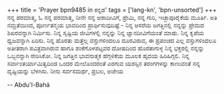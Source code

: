 +++
title = 'Prayer bpn9485 in ಕನ್ನಡ'
tags = ['lang-kn', 'bpn-unsorted']
+++
ನನ್ನ ಪರಮಾತ್ಮ, ಓ ನನ್ನ ಪರಮಾತ್ಮ, ನೀನೇ ನನ್ನ ಆಶಾದೀವಿಗೆ, ಪ್ರೇಮಿ, ನನ್ನ ಗುರಿ, ಇಚ್ಛಾಪೂರೈಕೆಯ ಮೂರ್ತಿ.  ಅತಿ ನಮ್ರತೆಯಿಂದ, ಪೂರ್ಣತನ್ಮಯ ಭಾವದಿಂದ ಪ್ರಾರ್ಥಿಸುವುದಿಷ್ಟೆ - ನಿನ್ನ ಆಸರೆಯ ಜಗತ್ತಿನಲ್ಲಿ ನನ್ನನ್ನು ಪ್ರೇಮದ ಶಿಖರವನ್ನಾಗಿ ನಿರ್ಮಿಸು.  ನಿನ್ನ ಸೃಷ್ಟಿಯ ಜೀವಿಗಳಲ್ಲಿ ನನ್ನನ್ನು ನಿನ್ನ ಜ್ಞಾನದೀವಿಗೆಯಂತೆ ಮಾಡು.  ನಿನ್ನ ಕೃಪೆಯ ಧ್ವಜವನ್ನಾಗಿ  ಏರಿಸು.  ನಿನ್ನ ಹೊರತು ಮತ್ತೆಲ್ಲ ವಸ್ತುಗಳಿಂದಲೂ ದೂರವಿರುವ, ಈ ಪ್ರಪಂಚದ ಎಲ್ಲ ವಸ್ತುಗಳಿಂದಲೂ ಅತೀತರಾಗಿ ಪವಿತ್ರವಾಗಿರುವ ಹಾಗೂ ಶಂಕೆಗೊಳಪಟ್ಟವರ ದೋಷದಿಂದ ಹೊರತಾಗುಳ್ಳ ನಿನ್ನ ಭಕ್ತರಲ್ಲಿ ನನ್ನನ್ನು ಒಬ್ಬನನ್ನಾಗಿ ಸೇರಿಸಿಕೋ.  ನಿನ್ನ ಜಗತ್ತಿನ ಭಾವನಾತ್ಮಕ ಹೆಗ್ಗಳಿಕೆಯ ಮೂಲಕ ಹೃದಯ ಹಿರಿಹಿಗ್ಗಲಿ.  ನಿನ್ನ ಸರ್ವಾಂತರ್ಯಾಮಿತ್ವದಿಂಡ ಒಂದರ ಮೇಲೊಂದರಂತೆ ಎರಗುವ ಯಶಸ್ಸಿನ ತರಂಗಗಳನ್ನು ಕಾಣುವಂತೆ ನನ್ನ ದೃಷ್ಟಿಯನ್ನು ಬೆಳಗಿಸು.  ನೀನು ಸರ್ವಸಮರ್ಥ, ಪ್ರಬಲ, ಅಜೇಯ

-- Abdu'l-Bahá
